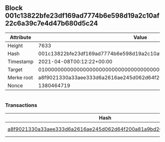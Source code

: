 ## Block 001c13822bfe23df169ad7774b6e598d19a2c10af22c6a39c7e4d47b680d5c24

Attribute | Value
--- | ---
Height | 7633
Hash | 001c13822bfe23df169ad7774b6e598d19a2c10af22c6a39c7e4d47b680d5c24
Timestamp | 2021-04-08T00:12:22+00:00
Target | 0100000000000000000000000000000000000000000000000000000000000000
Merke root | a8f9021330a33aee333d6a2616ae245d062d64f200a81a9bd266a86034b2a70d
Nonce | 1380464719

```

```

### Transactions

Hash | Amount
--- | ---
[a8f9021330a33aee333d6a2616ae245d062d64f200a81a9bd266a86034b2a70d](a8f9021330a33aee333d6a2616ae245d062d64f200a81a9bd266a86034b2a70d.md) | 10.00000000 SKEPTI 
